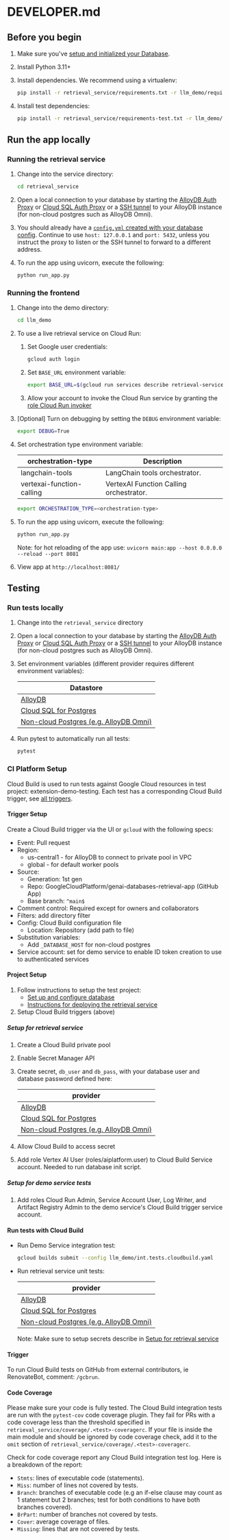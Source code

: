 # DEVELOPER.md

## Before you begin

1. Make sure you've [setup and initialized your
   Database](../README.md#setting-up-your-database).

1. Install Python 3.11+

1. Install dependencies. We recommend using a virtualenv:

    ```bash
    pip install -r retrieval_service/requirements.txt -r llm_demo/requirements.txt
    ```

1. Install test dependencies:

    ```bash
    pip install -r retrieval_service/requirements-test.txt -r llm_demo/requirements-test.txt
    ```

## Run the app locally

### Running the retrieval service

1. Change into the service directory:

    ```bash
    cd retrieval_service
    ```

1. Open a local connection to your database by starting the [AlloyDB Auth Proxy][alloydb-proxy] or [Cloud SQL Auth Proxy][cloudsql-proxy] or a [SSH tunnel][tunnel] to your AlloyDB instance (for non-cloud postgres such as AlloyDB Omni).

1. You should already have a [`config.yml` created with your database config][config]. Continue to use `host: 127.0.0.1` and `port: 5432`, unless you instruct the proxy to listen or the SSH tunnel to forward to a different address.


1. To run the app using uvicorn, execute the following:

    ```bash
    python run_app.py
    ```

### Running the frontend

1. Change into the demo directory:

    ```bash
    cd llm_demo 
    ```

1. To use a live retrieval service on Cloud Run:

    1. Set Google user credentials:

        ```bash
        gcloud auth login
        ```

    1. Set `BASE_URL` environment variable:

        ```bash
        export BASE_URL=$(gcloud run services describe retrieval-service --format 'value(status.url)')
        ```

    1. Allow your account to invoke the Cloud Run service by granting the [role Cloud Run invoker][invoker]

1. [Optional] Turn on debugging by setting the `DEBUG` environment variable:

    ```bash
    export DEBUG=True
    ```

1. Set orchestration type environment variable:

    | orchestration-type            | Description                                 |
    |-------------------------------|---------------------------------------------|
    | langchain-tools               | LangChain tools orchestrator.               |
    | vertexai-function-calling     | VertexAI Function Calling orchestrator.     |

    ```bash
    export ORCHESTRATION_TYPE=<orchestration-type>
    ```

1. To run the app using uvicorn, execute the following:

    ```bash
    python run_app.py
    ```

    Note: for hot reloading of the app use: `uvicorn main:app --host 0.0.0.0 --reload --port 8081`

1. View app at `http://localhost:8081/`

## Testing

### Run tests locally

1. Change into the `retrieval_service` directory
1. Open a local connection to your database by starting the [AlloyDB Auth Proxy][alloydb-proxy] or [Cloud SQL Auth Proxy][cloudsql-proxy] or a [SSH tunnel][tunnel] to your AlloyDB instance (for non-cloud postgres such as AlloyDB Omni).
1. Set environment variables (different provider requires different environment variables):

    | Datastore                               |
    |----------------------------------------|
    | [AlloyDB](./docs/datastore/alloydb.md#test-environment-variables) |
    | [Cloud SQL for Postgres](./docs/datastore/cloudsql_postgres.md#test-environment-variables) |
    | [Non-cloud Postgres (e.g. AlloyDB Omni)](./docs/datastore/postgres.md#test-environment-variables) |

1. Run pytest to automatically run all tests:

    ```bash
    pytest
    ```

### CI Platform Setup

Cloud Build is used to run tests against Google Cloud resources in test project: extension-demo-testing.
Each test has a corresponding Cloud Build trigger, see [all triggers][triggers].

#### Trigger Setup
Create a Cloud Build trigger via the UI or `gcloud` with the following specs:

* Event: Pull request
* Region:
    * us-central1 - for AlloyDB to connect to private pool in VPC
    * global - for default worker pools
* Source:
  * Generation: 1st gen
  * Repo: GoogleCloudPlatform/genai-databases-retrieval-app (GitHub App)
  * Base branch: `^main$`
* Comment control: Required except for owners and collaborators
* Filters: add directory filter
* Config: Cloud Build configuration file
  * Location: Repository (add path to file)
* Substitution variables:
  * Add `_DATABASE_HOST` for non-cloud postgres
* Service account: set for demo service to enable ID token creation to use to authenticated services

#### Project Setup

1. Follow instructions to setup the test project:
    * [Set up and configure database](./README.md#setting-up-your-database)
    * [Instructions for deploying the retrieval service](./docs/deploy_retrieval_service.md)
1. Setup Cloud Build triggers (above)

##### Setup for retrieval service

1. Create a Cloud Build private pool
1. Enable Secret Manager API
1. Create secret, `db_user` and `db_pass`, with your database user and database password defined here:

    | provider                               |
    |----------------------------------------|
    | [AlloyDB](./docs/datastore/alloydb.md#create-a-alloydb-cluster) |
    | [Cloud SQL for Postgres](./docs/datastore/cloudsql_postgres.md#create-a-cloud-sql-for-postgresql-instance) |
    | [Non-cloud Postgres (e.g. AlloyDB Omni)](./docs/datastore/postgres.md#create-a-alloydb-cluster) |

1. Allow Cloud Build to access secret
1. Add role Vertex AI User (roles/aiplatform.user) to Cloud Build Service account. Needed to run database init script.

##### Setup for demo service tests

1. Add roles Cloud Run Admin, Service Account User, Log Writer, and Artifact Registry Admin to the demo service's Cloud Build trigger service account.

#### Run tests with Cloud Build

* Run Demo Service integration test:

    ```bash
    gcloud builds submit --config llm_demo/int.tests.cloudbuild.yaml
    ```

* Run retrieval service unit tests:

    | provider                               |
    |----------------------------------------|
    | [AlloyDB](./docs/datastore/alloydb.md#run-tests) |
    | [Cloud SQL for Postgres](./docs/datastore/cloudsql_postgres.md#run-tests) |
    | [Non-cloud Postgres (e.g. AlloyDB Omni)](./docs/datastore/postgres.md#run-tests) |

    Note: Make sure to setup secrets describe in [Setup for retrieval service](#setup-for-retrieval-service)

#### Trigger

To run Cloud Build tests on GitHub from external contributors, ie RenovateBot, comment: `/gcbrun`.

#### Code Coverage
Please make sure your code is fully tested. The Cloud Build integration tests are run with the `pytest-cov` code coverage plugin. They fail for PRs with a code coverage less than the threshold specified in `retrieval_service/coverage/.<test>-coveragerc`.  If your file is inside the main module and should be ignored by code coverage check, add it to the `omit` section of `retrieval_service/coverage/.<test>-coveragerc`.

Check for code coverage report any Cloud Build integration test log. 
Here is a breakdown of the report:
- `Stmts`:  lines of executable code (statements).
- `Miss`: number of lines not covered by tests.
- `Branch`: branches of executable code (e.g an if-else clause may count as 1 statement but 2 branches; test for both conditions to have both branches covered).
- `BrPart`: number of branches not covered by tests.
- `Cover`: average coverage of files.
- `Missing`: lines that are not covered by tests.

[alloydb-proxy]: https://cloud.google.com/alloydb/docs/auth-proxy/connect
[cloudsql-proxy]: https://cloud.google.com/sql/docs/mysql/sql-proxy
[tunnel]: https://github.com/GoogleCloudPlatform/genai-databases-retrieval-app/blob/main/docs/datastore/alloydb.md#set-up-connection-to-alloydb
[config]: https://github.com/GoogleCloudPlatform/genai-databases-retrieval-app/blob/main/docs/datastore/alloydb.md#initialize-data-in-alloydb
[triggers]: https://console.cloud.google.com/cloud-build/triggers?e=13802955&project=extension-demo-testing
[invoker]: https://cloud.google.com/run/docs/securing/managing-access#add-principals
